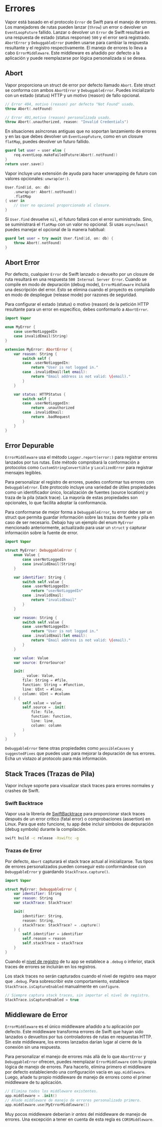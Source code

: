# Errores

Vapor está basado en el protocolo `Error` de Swift para el manejo de errores. Los manejadores de rutas pueden lanzar (`throw`) un error o devolver un `EventLoopFuture` fallido. Lanzar o devolver un `Error` de Swift resultará en una respuesta de estado (status response) `500` y el error será registrado. `AbortError` y `DebuggableError` pueden usarse para cambiar la respuesta resultante y el registro respectivamente. El manejo de errores lo lleva a cabo `ErrorMiddleware`. Este middleware es añadido por defecto a la aplicación y puede reemplazarse por lógica personalizada si se desea. 

## Abort

Vapor proporciona un struct de error por defecto llamado `Abort`. Este struct se conforma con ambos `AbortError` y `DebuggableError`. Puedes inicializarlo con un estado (status) HTTP y un motivo (reason) de fallo opcional.

```swift
// Error 404, motivo (reason) por defecto "Not Found" usado.
throw Abort(.notFound)

// Error 401,motivo (reason) personalizada usado.
throw Abort(.unauthorized, reason: "Invalid Credentials")
```

En situaciones asíncronas antiguas que no soportan lanzamiento de errores y en las que debes devolver un `EventLoopFuture`, como en un closure `flatMap`, puedes devolver un futuro fallido.

```swift
guard let user = user else {
    req.eventLoop.makeFailedFuture(Abort(.notFound))    
}
return user.save()
```

Vapor incluye una extensión de ayuda para hacer unwrapping de futuro con valores opcionales: `unwrap(or:)`. 

```swift
User.find(id, on: db)
    .unwrap(or: Abort(.notFound))
    .flatMap 
{ user in
    // User no opcional proporcionado al closure.
}
```

Si `User.find` devuelve `nil`, el futuro fallará con el error suministrado. Sino, se suministrará el `flatMap` con un valor no opcional. Si usas `async`/`await` puedes manejar el opcional de la manera habitual:

```swift
guard let user = try await User.find(id, on: db) {
    throw Abort(.notFound)
}
```


## Abort Error

Por defecto, cualquier `Error` de Swift lanzado o devuelto por un closure de ruta resultará en una respuesta `500 Internal Server Error`. Cuando se compile en modo de depuración (debug mode), `ErrorMiddleware` incluirá una descripción del error. Esto se elimina cuando el proyecto es compilado en modo de despliegue (release mode) por razones de seguridad. 

Para configurar el estado (status) o motivo (reason) de la petición HTTP resultante para un error en específico, debes conformarlo a `AbortError`. 

```swift
import Vapor

enum MyError {
    case userNotLoggedIn
    case invalidEmail(String)
}

extension MyError: AbortError {
    var reason: String {
        switch self {
        case .userNotLoggedIn:
            return "User is not logged in."
        case .invalidEmail(let email):
            return "Email address is not valid: \(email)."
        }
    }

    var status: HTTPStatus {
        switch self {
        case .userNotLoggedIn:
            return .unauthorized
        case .invalidEmail:
            return .badRequest
        }
    }
}
```

## Error Depurable

`ErrorMiddleware` usa el método `Logger.report(error:)` para registrar errores lanzados por tus rutas. Este método comprobará la conformación a protocolos como `CustomStringConvertible` y `LocalizedError` para registrar mensajes legibles.

Para personalizar el registro de errores, puedes conformar tus errores con `DebuggableError`. Este protocolo incluye una variedad de útiles propiedades como un identificador único, localización de fuentes (source location) y traza de la pila (stack trace). La mayoría de estas propiedades son opcionales, lo que facilita adoptar la conformancia. 

Para conformarse de mejor forma a `DebuggableError`, tu error debe ser un struct que permita guardar información sobre las trazas de fuente y pila en caso de ser necesario. Debajo hay un ejemplo del enum `MyError` mencionado anteriormente, actualizado para usar un `struct` y capturar información sobre la fuente de error.

```swift
import Vapor

struct MyError: DebuggableError {
    enum Value {
        case userNotLoggedIn
        case invalidEmail(String)
    }

    var identifier: String {
        switch self.value {
        case .userNotLoggedIn:
            return "userNotLoggedIn"
        case .invalidEmail:
            return "invalidEmail"
        }
    }

    var reason: String {
        switch self.value {
        case .userNotLoggedIn:
            return "User is not logged in."
        case .invalidEmail(let email):
            return "Email address is not valid: \(email)."
        }
    }

    var value: Value
    var source: ErrorSource?

    init(
        _ value: Value,
        file: String = #file,
        function: String = #function,
        line: UInt = #line,
        column: UInt = #column
    ) {
        self.value = value
        self.source = .init(
            file: file,
            function: function,
            line: line,
            column: column
        )
    }
}
```

`DebuggableError` tiene otras propiedades como `possibleCauses` y `suggestedFixes` que puedes usar para mejorar la depuración de tus errores. Echa un vistazo al protocolo para más información.

## Stack Traces (Trazas de Pila)

Vapor incluye soporte para visualizar stack traces para errores normales y crashes de Swift. 

### Swift Backtrace

Vapor usa la librería de [SwiftBacktrace](https://github.com/swift-server/swift-backtrace) para proporcionar stack traces después de un error crítico (fatal error) o comprobaciones (assertion) en Linux. Para que esto funcione, tu app debe incluir símbolos de depuración (debug symbols) durante la compilación.

```sh
swift build -c release -Xswiftc -g
```

### Trazas de Error

Por defecto, `Abort` capturará el stack trace actual al inicializarse. Tus tipos de errores personalizados pueden conseguir esto conformándose con `DebuggableError` y guardando `StackTrace.capture()`.

```swift
import Vapor

struct MyError: DebuggableError {
    var identifier: String
    var reason: String
    var stackTrace: StackTrace?

    init(
        identifier: String,
        reason: String,
        stackTrace: StackTrace? = .capture()
    ) {
        self.identifier = identifier
        self.reason = reason
        self.stackTrace = stackTrace
    }
}
```

Cuando el [nivel de registro](logging.es.md#nivel) de tu app se establece a `.debug` o inferior, stack traces de errores se incluirán en los registros. 

Los stack traces no serán capturados cuando el nivel de registro sea mayor que `.debug`. Para sobrescribir este comportamiento, establece `StackTrace.isCaptureEnabled` manualmente en `configure`. 

```swift
// Siempre captura stack traces, sin importar el nivel de registro.
StackTrace.isCaptureEnabled = true
```

## Middleware de Error

`ErrorMiddleware` es el único middleware añadido a tu aplicación por defecto. Este middleware transforma errores de Swift que hayan sido lanzados o devueltos por tus controladores de rutas en respuestas HTTP. Sin este middleware, los errores lanzados darían lugar al cierre de la conexión sin una respuesta. 

Para personalizar el manejo de errores más allá de lo que `AbortError` y `DebuggableError` ofrecen, puedes reemplazar `ErrorMiddleware` con tu propia lógica de manejo de errores. Para hacerlo, elimina primero el middleware por defecto estableciendo una configuración vacía en `app.middleware`. Luego, añade tu propio middleware de manejo de errores como el primer middleware de tu aplicación.

```swift
// Elimina todos los middleware existentes.
app.middleware = .init()
// Añade middleware de manejo de errores personalizado primero.
app.middleware.use(MyErrorMiddleware())
```

Muy pocos middleware deberían ir _antes_ del middleware de manejo de errores. Una excepción a tener en cuenta de esta regla es `CORSMiddleware`.
